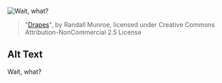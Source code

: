 ![Wait, what?](https://imgs.xkcd.com/comics/drapes.png)
> "[Drapes](https://xkcd.com/508/)", by Randall Munroe, licensed under Creative Commons Attribution-NonCommercial 2.5 License

## Alt Text
Wait, what?
